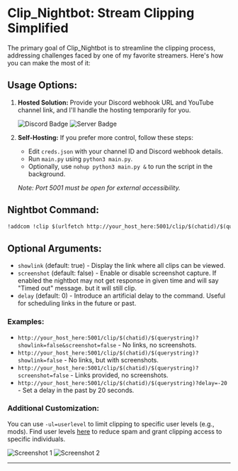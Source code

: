 # Clip_Nightbot: Stream Clipping Simplified

The primary goal of Clip_Nightbot is to streamline the clipping process, addressing challenges faced by one of my favorite streamers. Here's how you can make the most of it:

## Usage Options:

1. **Hosted Solution:**
   Provide your Discord webhook URL and YouTube channel link, and I'll handle the hosting temporarily for you. 

   ![Discord Badge](https://dcbadge.vercel.app/api/shield/408994955147870208)
   ![Server Badge](https://dcbadge.vercel.app/api/server/2XVBWK99Vy)

2. **Self-Hosting:**
   If you prefer more control, follow these steps:
   - Edit `creds.json` with your channel ID and Discord webhook details.
   - Run `main.py` using `python3 main.py`.
   - Optionally, use `nohup python3 main.py &` to run the script in the background.

   *Note: Port 5001 must be open for external accessibility.*

## Nightbot Command:

```markdown
!addcom !clip $(urlfetch http://your_host_here:5001/clip/$(chatid)/$(querystring))
```

## Optional Arguments:

- `showlink` (default: true) - Display the link where all clips can be viewed.
- `screenshot` (default: false) - Enable or disable screenshot capture. If enabled the nightbot may not get response in given time and will say "Timed out" message. but it will still clip.
- `delay` (default: 0) - Introduce an artificial delay to the command. Useful for scheduling links in the future or past.

### Examples:

- `http://your_host_here:5001/clip/$(chatid)/$(querystring)?showlink=false&screenshot=false` - No links, no screenshots.
- `http://your_host_here:5001/clip/$(chatid)/$(querystring)?showlink=false` - No links, but with screenshots.
- `http://your_host_here:5001/clip/$(chatid)/$(querystring)?screenshot=false` - Links provided, no screenshots.
- `http://your_host_here:5001/clip/$(chatid)/$(querystring)?delay=-20` - Set a delay in the past by 20 seconds.

### Additional Customization:

You can use `-ul=userlevel` to limit clipping to specific user levels (e.g., mods). Find user levels [here](https://docs.nightbot.tv/commands/commands#advanced-usage) to reduce spam and grant clipping access to specific individuals.

![Screenshot 1](/assets/Screenshot_156.png)
![Screenshot 2](/assets/Screenshot_157.png)

---
